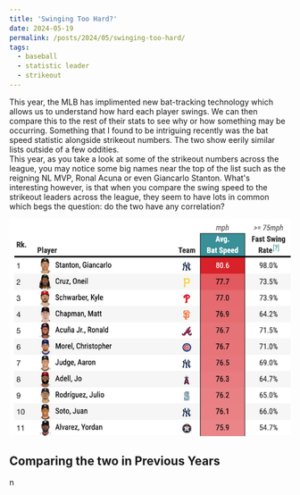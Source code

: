 ```yaml
---
title: 'Swinging Too Hard?'
date: 2024-05-19
permalink: /posts/2024/05/swinging-too-hard/
tags:
  - baseball
  - statistic leader
  - strikeout
---
```


This year, the MLB has implimented new bat-tracking technology which allows us to understand how hard each player swings. We can then compare this to the rest of their stats to see why or how something may be occurring. Something that I found to be intriguing recently was the bat speed statistic alongside strikeout numbers. The two show eerily similar lists outside of a few oddities.  
This year, as you take a look at some of the strikeout numbers across the league, you may notice some big names near the top of the list such as the reigning NL MVP, 
Ronal Acuna or even Giancarlo Stanton. What's interesting however, is that when you compare the swing speed to the strikeout leaders across the league, they seem to 
have lots in common which begs the question: do the two have any correlation?

![Illustration of 2024 Swing Speed Leaderboard](/images/savant_leaderboard.png)

Comparing the two in Previous Years
------
n
